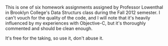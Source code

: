 This is one of six homework assignments assigned by Professor Lowenthal in Brooklyn College's Data Structurs class during the Fall 2012 semester.  I can't vouch for the quality of the code, and I will note that it's heavily influenced by my experiences with Objective-C, but it's thoroughly commented and should be clean enough. 

It's free for the taking, so use it, don't abuse it.
